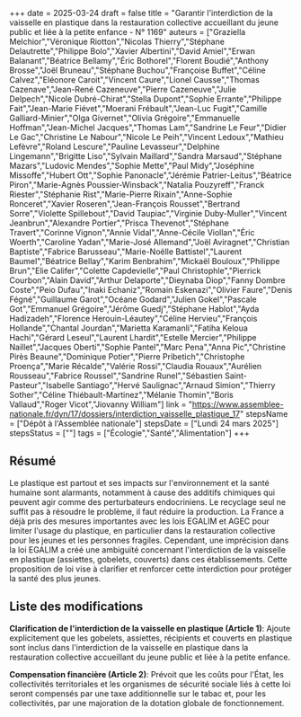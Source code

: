 +++
date = 2025-03-24
draft = false
title = "Garantir l'interdiction de la vaisselle en plastique dans la restauration collective accueillant du jeune public et liée à la petite enfance - N° 1169"
auteurs = ["Graziella Melchior","Véronique Riotton","Nicolas Thierry","Stéphane Delautrette","Philippe Bolo","Xavier Albertini","David Amiel","Erwan Balanant","Béatrice Bellamy","Éric Bothorel","Florent Boudié","Anthony Brosse","Joël Bruneau","Stéphane Buchou","Françoise Buffet","Céline Calvez","Eléonore Caroit","Vincent Caure","Lionel Causse","Thomas Cazenave","Jean-René Cazeneuve","Pierre Cazeneuve","Julie Delpech","Nicole Dubré-Chirat","Stella Dupont","Sophie Errante","Philippe Fait","Jean-Marie Fiévet","Moerani Frébault","Jean-Luc Fugit","Camille Galliard-Minier","Olga Givernet","Olivia Grégoire","Emmanuelle Hoffman","Jean-Michel Jacques","Thomas Lam","Sandrine Le Feur","Didier Le Gac","Christine Le Nabour","Nicole Le Peih","Vincent Ledoux","Mathieu Lefèvre","Roland Lescure","Pauline Levasseur","Delphine Lingemann","Brigitte Liso","Sylvain Maillard","Sandra Marsaud","Stéphane Mazars","Ludovic Mendes","Sophie Mette","Paul Midy","Joséphine Missoffe","Hubert Ott","Sophie Panonacle","Jérémie Patrier-Leitus","Béatrice Piron","Marie-Agnès Poussier-Winsback","Natalia Pouzyreff","Franck Riester","Stéphanie Rist","Marie-Pierre Rixain","Anne-Sophie Ronceret","Xavier Roseren","Jean-François Rousset","Bertrand Sorre","Violette Spillebout","David Taupiac","Virginie Duby-Muller","Vincent Jeanbrun","Alexandre Portier","Prisca Thevenot","Stéphane Travert","Corinne Vignon","Annie Vidal","Anne-Cécile Viollan","Éric Woerth","Caroline Yadan","Marie-José Allemand","Joël Aviragnet","Christian Baptiste","Fabrice Barusseau","Marie-Noëlle Battistel","Laurent Baumel","Béatrice Bellay","Karim Benbrahim","Mickaël Bouloux","Philippe Brun","Elie Califer","Colette Capdevielle","Paul Christophle","Pierrick Courbon","Alain David","Arthur Delaporte","Dieynaba Diop","Fanny Dombre Coste","Peio Dufau","Inaki Echaniz","Romain Eskenazi","Olivier Faure","Denis Fégné","Guillaume Garot","Océane Godard","Julien Gokel","Pascale Got","Emmanuel Grégoire","Jérôme Guedj","Stéphane Hablot","Ayda Hadizadeh","Florence Herouin-Léautey","Céline Hervieu","François Hollande","Chantal Jourdan","Marietta Karamanli","Fatiha Keloua Hachi","Gérard Leseul","Laurent Lhardit","Estelle Mercier","Philippe Naillet","Jacques Oberti","Sophie Pantel","Marc Pena","Anna Pic","Christine Pirès Beaune","Dominique Potier","Pierre Pribetich","Christophe Proença","Marie Récalde","Valérie Rossi","Claudia Rouaux","Aurélien Rousseau","Fabrice Roussel","Sandrine Runel","Sébastien Saint-Pasteur","Isabelle Santiago","Hervé Saulignac","Arnaud Simion","Thierry Sother","Céline Thiébault-Martinez","Mélanie Thomin","Boris Vallaud","Roger Vicot","Jiovanny William"]
link = "https://www.assemblee-nationale.fr/dyn/17/dossiers/interdiction_vaisselle_plastique_17"
stepsName = ["Dépôt à l'Assemblée nationale"]
stepsDate = ["Lundi 24 mars 2025"]
stepsStatus = [""]
tags = ["Écologie","Santé","Alimentation"]
+++

## Résumé

Le plastique est partout et ses impacts sur l'environnement et la santé humaine sont alarmants, notamment à cause des additifs chimiques qui peuvent agir comme des perturbateurs endocriniens. Le recyclage seul ne suffit pas à résoudre le problème, il faut réduire la production. La France a déjà pris des mesures importantes avec les lois EGALIM et AGEC pour limiter l'usage du plastique, en particulier dans la restauration collective pour les jeunes et les personnes fragiles. Cependant, une imprécision dans la loi EGALIM a créé une ambiguïté concernant l'interdiction de la vaisselle en plastique (assiettes, gobelets, couverts) dans ces établissements. Cette proposition de loi vise à clarifier et renforcer cette interdiction pour protéger la santé des plus jeunes.

## Liste des modifications

**Clarification de l'interdiction de la vaisselle en plastique (Article 1)**: Ajoute explicitement que les gobelets, assiettes, récipients et couverts en plastique sont inclus dans l'interdiction de la vaisselle en plastique dans la restauration collective accueillant du jeune public et liée à la petite enfance.

**Compensation financière (Article 2)**: Prévoit que les coûts pour l'État, les collectivités territoriales et les organismes de sécurité sociale liés à cette loi seront compensés par une taxe additionnelle sur le tabac et, pour les collectivités, par une majoration de la dotation globale de fonctionnement.
